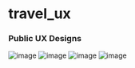 # travel_ux

### Public UX Designs 
![image](https://user-images.githubusercontent.com/48402870/112291833-2bf08500-8c99-11eb-9bba-5e34f3b24724.png)
![image](https://user-images.githubusercontent.com/48402870/112291992-4f1b3480-8c99-11eb-899d-ef6a4885e563.png)
![image](https://user-images.githubusercontent.com/48402870/112292014-57736f80-8c99-11eb-9b6c-37761716cf02.png)
![image](https://user-images.githubusercontent.com/48402870/112292035-5e9a7d80-8c99-11eb-803b-2b9659f69601.png)

